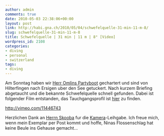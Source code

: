 ```yaml
---
author: admin
comments: true
date: 2010-05-03 22:38:06+00:00
layout: post
link: http://habi.gna.ch/2010/05/04/schwefelquelle-31-min-11-m-8/
slug: schwefelquelle-31-min-11-m-8
title: Schwefelquelle | 31 min | 11 m | 8° [Video]
wordpress_id: 2108
categories:
- diving
- personal
- switzerland
tags:
- diving
---
```


Am Sonntag haben wir [Herr Omlins Partyboot](http://www.tt-thunersee.ch/index.php?SUB=150&ACTIVE=J&CHOSEN=15) gechartert und sind von Hilterfingen nach Ersigen uber den See getuckert. Nach kurzem Briefing abgetaucht und die bekannte Schwefelquelle schnell gefunden. Dabei ist folgender Film entstanden, das Tauchgangsprofil ist [hier](http://habi.gna.ch/divelog/2010.05.02.schwefelquelle.pdf) zu finden.

http://vimeo.com/11446743

Herzlichen Dank an [Herrn Skooba](http://www.skooba.com/) fur die [Kamera](http://www.google.ch/search?hl=en&ei=YUzfS-SlOYP8OefekNYB&sa=X&oi=spell&resnum=0&ct=result&cd=1&ved=0CAwQBSgA&q=Lumix+DMC-TZ7&spell=1)-Leihgabe. Ich freue mich, wenn mein Exemplar per Post kommt und hoffe, Ninas Flossenschlag hat keine Beule ins Gehause gemacht...
